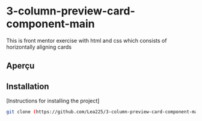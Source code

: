 # 3-column-preview-card-component-main

This is front mentor exercise with html and css which consists of horizontally aligning cards

## Aperçu

[View the project]: (https://lea225.github.io/3-column-preview-card-component-main/)

## Installation

[Instructions for installing the project]

```bash
git clone (https://github.com/Lea225/3-column-preview-card-component-main/tree/main)
